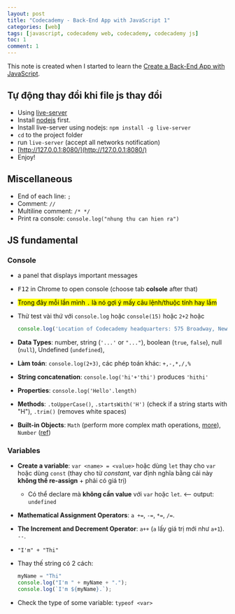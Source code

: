 ```yaml
---
layout: post
title: "Codecademy - Back-End App with JavaScript 1"
categories: [web]
tags: [javascript, codecademy web, codecademy, codecademy js]
toc: 1
comment: 1
---
```


This note is created when I started to learn the [Create a Back-End App with JavaScript](https://www.codecademy.com/learn/paths/create-a-back-end-app-with-javascript).

## Tự động thay đổi khi file js thay đổi

- Using [live-server](https://github.com/tapio/live-server)
- Install [nodejs](https://nodejs.org/en/download/) first.
- Install live-server using nodejs: `npm install -g live-server`
- `cd` to the project folder
- run `live-server` (accept all networks notification)
- [http://127.0.0.1:8080/](http://127.0.0.1:8080/)
- Enjoy!

## Miscellaneous

- End of each line: `;`
- Comment: `//`
- Multiline comment: `/* */`
- Print ra console: `console.log("nhung thu can hien ra")`

## JS fundamental

### Console

- a panel that displays important messages
- <kbd>F12</kbd> in Chrome to open console (choose tab **colsole** after that)
- <mark>Trong đây mỗi lần mình `.` là nó gợi ý mấy câu lệnh/thuộc tính hay lắm</mark>
- Thử test vài thứ với `console.log` hoặc `console(15)` hoặc `2+2` hoặc

  ~~~ js
  console.log('Location of Codecademy headquarters: 575 Broadway, New York City');
  ~~~

- **Data Types**: number, string (`'...'` or `"..."`), boolean (`true`, `false`), null (`null`), Undefined (`undefined`), 
- **Làm toán**: `console.log(2+3)`, các phép toán khác: `+,-,*,/,%`
- **String concatenation**: `console.log('hi'+'thi')` produces `'hithi'`
- **Properties**: `console.log('Hello'.length)`
- **Methods**: `.toUpperCase()`, `.startsWith('H')` (check if a string starts with "H"), `.trim()` (removes white spaces)
- **Built-in Objects**: `Math` (perform more complex math operations, [more](https://developer.mozilla.org/en-US/docs/Web/JavaScript/Reference/Global_Objects/Math)), `Number` ([ref](https://developer.mozilla.org/en-US/docs/Web/JavaScript/Reference/Global_Objects/Number))

### Variables

- **Create a variable**: `var <name> = <value>` hoặc dùng `let` thay cho `var` hoặc dùng `const` (thay cho từ *constant*, var định nghĩa bằng cái này **không thể re-assign** + phải có giá trị)
  - Có thể declare mà **không cần value** với `var` hoặc `let`. <-- output: `undefined`
- **Mathematical Assignment Operators**: `a +=`, `-=`, `*=`, `/=`.
- **The Increment and Decrement Operator**: `a++` (`a` lấy giá trị mới như `a+1`). `--`.
- `"I'm" + "Thi"`
- Thay thế string có 2 cách:

  ~~~ js
  myName = "Thi"
  console.log("I'm " + myName + ".");
  console.log(`I'm ${myName}.`);
  ~~~

- Check the type of some variable: `typeof <var>`
